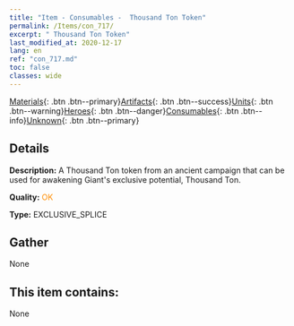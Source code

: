 ```yaml
---
title: "Item - Consumables -  Thousand Ton Token"
permalink: /Items/con_717/
excerpt: " Thousand Ton Token"
last_modified_at: 2020-12-17
lang: en
ref: "con_717.md"
toc: false
classes: wide
---
```

 [Materials](/Items/){: .btn .btn--primary}[Artifacts](/Items/Artifacts/){: .btn .btn--success}[Units](/Items/Units/){: .btn .btn--warning}[Heroes](/Items/Heroes/){: .btn .btn--danger}[Consumables](/Items/Consumables/){: .btn .btn--info}[Unknown](/Items/Unknown/){: .btn .btn--primary}

## Details
 **Description:** A Thousand Ton token from an ancient campaign that can be used for awakening Giant's exclusive potential, Thousand Ton.

 **Quality:** <span style="color: #FF8C00">OK</span>

 **Type:** EXCLUSIVE_SPLICE

## Gather

  None

## This item contains:

  None

